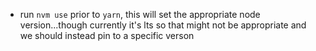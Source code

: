 - run `nvm use` prior to `yarn`, this will set the appropriate node version...though currently it's lts so that might not be appropriate and we should instead pin to a specific verson